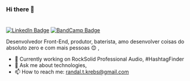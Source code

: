 ### Hi there 👋
# 


[![LinkedIn Badge](https://img.shields.io/badge/linkedin--%238f2d07?style=for-the-badge&logo=linkedin&logoColor=white)](https://www.linkedin.com/in/randal-krebs-6982871b0/)
[![BandCamp Badge](https://img.shields.io/badge/bandcamp--%238f2d07?style=for-the-badge&logo=bandcamp&logoColor=white)](https://randalkrebs.bandcamp.com//)


Desenvolvedor Front-End, produtor, baterista, amo desenvolver coisas do absoluto zero e com mais pessoas 😊 , 

- 🔭 Currently working on RockSolid Professional Audio, #HashtagFinder 
- 💬 Ask me about technologies, 
- 📫 How to reach me: randal.t.krebs@gmail.com







<!--
**randaltk/randaltk** is a ✨ _special_ ✨ repository because its `README.md` (this file) appears on your GitHub profile.

Here are some ideas to get you started:

- 🔭 I’m currently working on ...
- 🌱 I’m currently learning ...
- 👯 I’m looking to collaborate on ...
- 🤔 I’m looking for help with ...
- 💬 Ask me about ...
- 📫 How to reach me: ...
- 😄 Pronouns: ...
- ⚡ Fun fact: ...
-->
